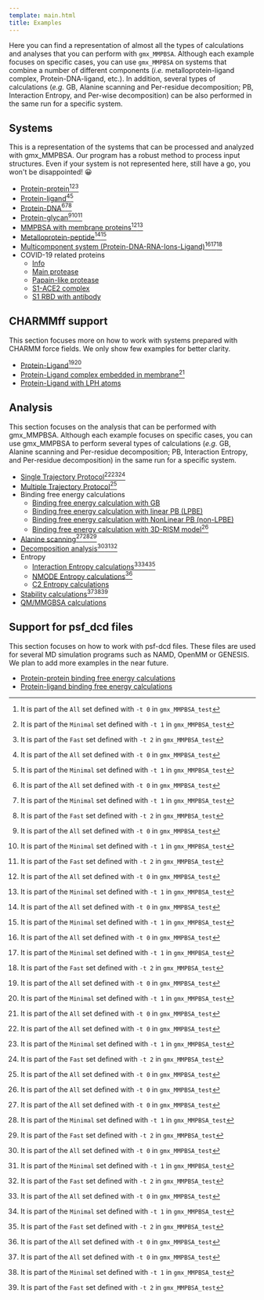 ```yaml
---
template: main.html
title: Examples
---
```


Here you can find a representation of almost all the types of calculations and analyses that you can perform 
with `gmx_MMPBSA`. Although each example focuses on specific cases, you can use `gmx_MMPBSA` on systems that combine 
a number of different components (_i.e._ metalloprotein-ligand complex, Protein-DNA-ligand, etc.). In addition, 
several types of calculations (_e.g._ GB, Alanine scanning and Per-residue decomposition; PB, Interaction Entropy, 
and Per-wise decomposition) can be also performed in the same run for a specific system.

## Systems

This is a representation of the systems that can be processed and analyzed with gmx_MMPBSA. Our program has a robust 
method to process input structures. Even if your system is not represented here, still have a go, you won't 
be disappointed! 😀

* [Protein-protein](Protein_protein/README.md)[^1][^2][^3]
* [Protein-ligand](Protein_ligand/ST/README.md)[^1][^2]  
* [Protein-DNA](Protein_DNA/README.md)[^1][^2][^3]
* [Protein-glycan](Protein_glycan/README.md)[^1][^2][^3]
* [MMPBSA with membrane proteins](Protein_membrane/README.md)[^1][^2]  
* [Metalloprotein-peptide](Metalloprotein_peptide/README.md)[^1][^2]
* [Multicomponent system (Protein-DNA-RNA-Ions-Ligand)](Comp_receptor/README.md)[^1][^2][^3]
* COVID-19 related proteins
    * [Info](COVID-19_related_proteins/README.md)
    * [Main protease](COVID-19_related_proteins/Main_protease_7l5d/README.md)
    * [Papain-like protease](COVID-19_related_proteins/Papain-like_protease_7koj/README.md)
    * [S1-ACE2 complex](COVID-19_related_proteins/S1-ACE2_complex_7dmu/README.md)
    * [S1 RBD with antibody](COVID-19_related_proteins/S1_RBD_with_antibody_6zlr/README.md)

## CHARMMff support

This section focuses more on how to work with systems prepared with CHARMM force fields. We only show few examples 
for better clarity.

* [Protein-Ligand](Protein_ligand_CHARMMff/README.md)[^1][^2]
* [Protein-Ligand complex embedded in membrane](Protein_membrane_CHARMMff/README.md)[^1]
* [Protein-Ligand with LPH atoms](Protein_ligand_LPH_atoms_CHARMMff/README.md)

## Analysis

This section focuses on the analysis that can be performed with gmx_MMPBSA. Although each example focuses on specific 
cases, you can use gmx_MMPBSA to perform several types of calculations (_e.g._ GB, Alanine scanning and Per-residue 
decomposition; PB, Interaction Entropy, and Per-residue decomposition) in the same run for a specific system.

* [Single Trajectory Protocol](Protein_ligand/ST/README.md)[^1][^2][^3]
* [Multiple Trajectory Protocol](Protein_ligand/MT/README.md)[^1]
* Binding free energy calculations
    * [Binding free energy calculation with GB](Protein_ligand/ST/README.md)
    * [Binding free energy calculation with linear PB (LPBE)](Linear_PB_solver/README.md)
    * [Binding free energy calculation with NonLinear PB (non-LPBE)](NonLinear_PB_solver/README.md)  
    * [Binding free energy calculation with 3D-RISM model](3D-RISM/README.md)[^1]
* [Alanine scanning](Alanine_scanning/README.md)[^1][^2][^3]
* [Decomposition analysis](Decomposition_analysis/README.md)[^1][^2][^3]
* Entropy
    * [Interaction Entropy calculations](Entropy_calculations/Interaction_Entropy/README.md)[^1][^2][^3]
    * [NMODE Entropy calculations](Entropy_calculations/nmode/README.md)[^1]
    * [C2 Entropy calculations](Entropy_calculations/C2_Entropy/README.md)
* [Stability calculations](Stability/README.md)[^1][^2][^3]
* [QM/MMGBSA calculations](QM_MMGBSA/README.md)

## Support for psf_dcd files

This section focuses on how to work with psf-dcd files. These files are used for several MD simulation 
programs such as NAMD, OpenMM or GENESIS. We plan to add more examples in the near future.

* [Protein-protein binding free energy calculations](psf_dcd/protein_protein/README.md)
* [Protein-ligand binding free energy calculations](psf_dcd/protein_ligand/README.md)

 [^1]: It is part of the `All` set defined with `-t 0` in `gmx_MMPBSA_test`
 [^2]: It is part of the `Minimal` set defined with `-t 1` in `gmx_MMPBSA_test`
 [^3]: It is part of the `Fast` set defined with `-t 2` in `gmx_MMPBSA_test`
